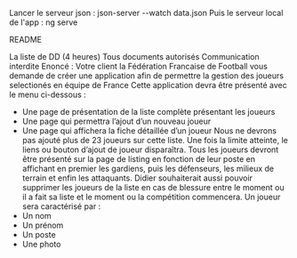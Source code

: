 Lancer le serveur json : json-server --watch data.json 
Puis le serveur local de l'app : ng serve


README 

La liste de DD (4 heures)
Tous documents autorisés
Communication interdite
Enoncé :
Votre client la Fédération Francaise de Football vous demande de créer une application afin
de permettre la gestion des joueurs selectionés en équipe de France
Cette application devra être présenté avec le menu ci-dessous :
- Une page de présentation de la liste complète présentant les joueurs
- Une page qui permettra l’ajout d’un nouveau joueur
- Une page qui affichera la fiche détaillée d’un joueur
Nous ne devrons pas ajouté plus de 23 joueurs sur cette liste. Une fois la limite atteinte, le
liens ou bouton d’ajout de joueur disparaîtra.
Tous les joueurs devront être présenté sur la page de listing en fonction de leur poste en
affichant en premier les gardiens, puis les défenseurs, les milieux de terrain et enfin les
attaquants.
Didier souhaiterait aussi pouvoir supprimer les joueurs de la liste en cas de blessure entre le
moment ou il a fait sa liste et le moment ou la compétition commencera.
Un joueur sera caractérisé par :
- Un nom
- Un prénom
- Un poste
- Une photo
